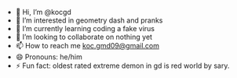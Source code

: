 - 👋 Hi, I’m @kocgd
- 👀 I’m interested in geometry dash and pranks
- 🌱 I’m currently learning coding a fake virus
- 💞️ I’m looking to collaborate on nothing yet
- 📫 How to reach me koc.gmd09@gmail.com
- 😄 Pronouns: he/him
- ⚡ Fun fact: oldest rated extreme demon in gd is red world by sary.

<!---
kocgd/kocgd is a ✨ special ✨ repository because its `README.md` (this file) appears on your GitHub profile.
You can click the Preview link to take a look at your changes.
--->
